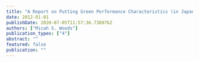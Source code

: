 ```yaml
---
title: "A Report on Putting Green Performance Characteristics (in Japanese)"
date: 2012-01-01
publishDate: 2020-07-05T11:57:36.738976Z
authors: ["Micah S. Woods"]
publication_types: ["4"]
abstract: ""
featured: false
publication: ""
---
```


